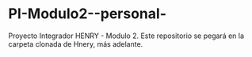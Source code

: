# PI-Modulo2--personal-
Proyecto Integrador HENRY - Modulo 2. Este repositorio se pegará en la carpeta clonada de Hnery, más adelante.
